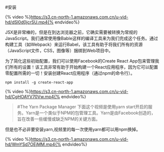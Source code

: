#安装

{% video %}https://s3.cn-north-1.amazonaws.com.cn/u-vid-hd/dSl0d0jcrSU.mp4{% endvideo%}

JSX是非常棒的，但是在到达浏览器之前，它确实需要被转换为常规的JavaScript。我们通常使用像Bable这样的编译工具来为我们完成这个任务。通过构建工具（如Webpack）来运行Babel，该工具有助于将我们所有的资源（JavaScript文件，CSS，图像等）捆绑到Web项目中。

为了简化这些初始配置，我们可以使用Facebook的Create React App包来管理我们所有的设置！该工具非常有助于开始构建一个React应用程序，因为它可以配置零配置所需的一切！安装创建React应用程序（通过npm的命令行）。

```
npm install -g create-react-app
```

{% video %}https://s3.cn-north-1.amazonaws.com.cn/u-vid-hd/CgHOAYV70Vw.mp4{% endvideo%}

>#The Yarn Package Manager
下面这个视频是使用yarn start开启的服务。Yarn是一个类似于NPM的包管理工具。Yarn是由Facebook创造的，旨在改善一些缓慢或缺乏NPM的关键方面。

但是也不必非要安装yarn,视频里的每一次使用yarn都可以用npm换掉。


{% video %}https://s3.cn-north-1.amazonaws.com.cn/u-vid-hd/WmYSd7OEjMM.mp4{% endvideo%}